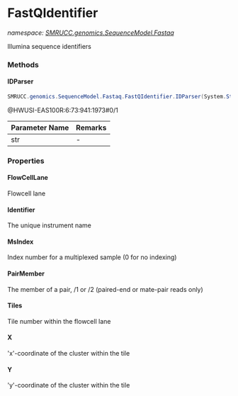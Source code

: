﻿# FastQIdentifier
_namespace: [SMRUCC.genomics.SequenceModel.Fastaq](./index.md)_

Illumina sequence identifiers



### Methods

#### IDParser
```csharp
SMRUCC.genomics.SequenceModel.Fastaq.FastQIdentifier.IDParser(System.String)
```
@HWUSI-EAS100R:6:73:941:1973#0/1

|Parameter Name|Remarks|
|--------------|-------|
|str|-|



### Properties

#### FlowCellLane
Flowcell lane
#### Identifier
The unique instrument name
#### MsIndex
Index number for a multiplexed sample (0 for no indexing)
#### PairMember
The member of a pair, /1 or /2 (paired-end or mate-pair reads only)
#### Tiles
Tile number within the flowcell lane
#### X
'x'-coordinate of the cluster within the tile
#### Y
'y'-coordinate of the cluster within the tile
